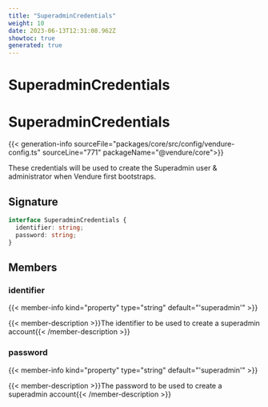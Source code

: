 ```yaml
---
title: "SuperadminCredentials"
weight: 10
date: 2023-06-13T12:31:08.962Z
showtoc: true
generated: true
---
```

<!-- This file was generated from the Vendure source. Do not modify. Instead, re-run the "docs:build" script -->

# SuperadminCredentials
<div class="symbol">


# SuperadminCredentials

{{< generation-info sourceFile="packages/core/src/config/vendure-config.ts" sourceLine="771" packageName="@vendure/core">}}

These credentials will be used to create the Superadmin user & administrator
when Vendure first bootstraps.

## Signature

```TypeScript
interface SuperadminCredentials {
  identifier: string;
  password: string;
}
```
## Members

### identifier

{{< member-info kind="property" type="string" default="'superadmin'"  >}}

{{< member-description >}}The identifier to be used to create a superadmin account{{< /member-description >}}

### password

{{< member-info kind="property" type="string" default="'superadmin'"  >}}

{{< member-description >}}The password to be used to create a superadmin account{{< /member-description >}}


</div>
